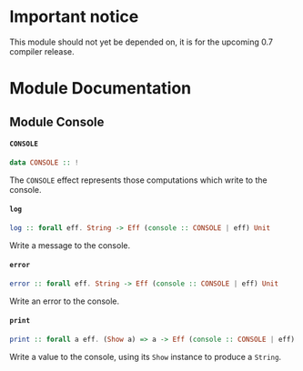 # Important notice

This module should not yet be depended on, it is for the upcoming 0.7 compiler release.

# Module Documentation

## Module Console

#### `CONSOLE`

``` purescript
data CONSOLE :: !
```

The `CONSOLE` effect represents those computations which write to the console.

#### `log`

``` purescript
log :: forall eff. String -> Eff (console :: CONSOLE | eff) Unit
```

Write a message to the console.

#### `error`

``` purescript
error :: forall eff. String -> Eff (console :: CONSOLE | eff) Unit
```

Write an error to the console.

#### `print`

``` purescript
print :: forall a eff. (Show a) => a -> Eff (console :: CONSOLE | eff) Unit
```

Write a value to the console, using its `Show` instance to produce a `String`.



